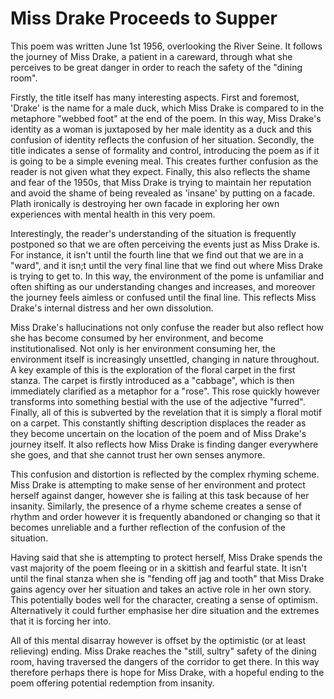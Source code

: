 # Miss Drake Proceeds to Supper

This poem was written June 1st 1956, overlooking the River Seine. It follows the journey of Miss Drake, a patient in a careward, through what she perceives to be great danger in order to reach the safety of the "dining room".

Firstly, the title itself has many interesting aspects. First and foremost, 'Drake' is the name for a male duck, which Miss Drake is compared to in the metaphore "webbed foot" at the end of the poem. In this way, Miss Drake's identity as a woman is juxtaposed by her male identity as a duck and this confusion of identity reflects the confusion of her situation. Secondly, the title indicates a sense of formality and control, introducing the poem as if it is going to be a simple evening meal. This creates further confusion as the reader is not given what they expect. Finally, this also reflects the shame and fear of the 1950s, that Miss Drake is trying to maintain her reputation and avoid the shame of being revealed as 'insane' by putting on a facade. Plath ironically is destroying her own facade in exploring her own experiences with mental health in this very poem. 

Interestingly, the reader's understanding of the situation is frequently postponed so that we are often perceiving the events just as Miss Drake is. For instance, it isn't until the fourth line that we find out that we are in a "ward", and it isn;t until the very final line that we find out where Miss Drake is trying to get to. In this way, the environment of the pome is unfamiliar and often shifting as our understanding changes and increases, and moreover the journey feels aimless or confused until the final line. This reflects Miss Drake's internal distress and her own dissolution.

Miss Drake's hallucinations not only confuse the reader but also reflect how she has become consumed by her environment, and become institutionalised. Not only is her environment consuming her, the environment itself is increasingly unsettled, changing in nature throughout. A key example of this is the exploration of the floral carpet in the first stanza. The carpet is firstly introduced as a "cabbage", which is then immediately clarified as a metaphor for a "rose". This rose quickly however transforms into something bestial with the use of the adjective "furred". Finally, all of this is subverted by the revelation that it is simply a floral motif on a carpet. This constantly shifting description displaces the reader as they become uncertain on the location of the poem and of Miss Drake's journey itself. It also reflects how Miss Drake is finding danger everywhere she goes, and that she cannot trust her own senses anymore.

This confusion and distortion is reflected by the complex rhyming scheme. Miss Drake is attempting to make sense of her environment and protect herself against danger, however she is failing at this task because of her insanity. Similarly, the presence of a rhyme scheme creates a sense of rhythm and order however it is frequently abandoned or changing so that it becomes unreliable and a further reflection of the confusion of the situation.

Having said that she is attempting to protect herself, Miss Drake spends the vast majority of the poem fleeing or in a skittish and fearful state. It isn't until the final stanza when she is "fending off jag and tooth" that Miss Drake gains agency over her situation and takes an active role in her own story. This potentially bodes well for the character, creating a sense of optimism. Alternatively it could further emphasise her dire situation and the extremes that it is forcing her into.

All of this mental disarray however is offset by the optimistic (or at least relieving) ending. Miss Drake reaches the "still, sultry" safety of the dining room, having traversed the dangers of the corridor to get there. In this way therefore perhaps there is hope for Miss Drake, with a hopeful ending to the poem offering potential redemption from insanity. 

